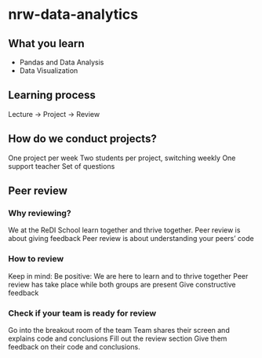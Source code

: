 # nrw-data-analytics

## What you learn
- Pandas and Data Analysis
- Data Visualization

## Learning process
Lecture -> Project -> Review

## How do we conduct projects?
One project per week
Two students per project, switching weekly
One support teacher
Set of questions

## Peer review
### Why reviewing?
We at the ReDI School learn together and thrive together. 
Peer review is about giving feedback
Peer review is about understanding your peers’ code

### How to review
Keep in mind:
Be positive: We are here to learn and to thrive together
Peer review has take place while both groups are present
Give constructive feedback

### Check if your team is ready for review
Go into the breakout room of the team
Team shares their screen and explains code and conclusions
Fill out the review section
Give them feedback on their code and conclusions.

